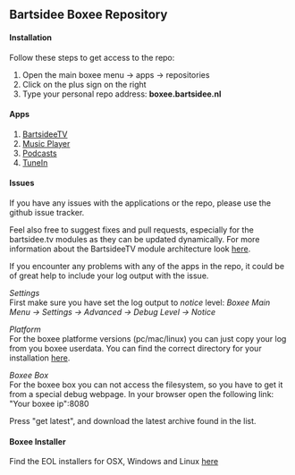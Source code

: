 ## Bartsidee Boxee Repository

#### Installation
Follow these steps to get access to the repo:

1. Open the main boxee menu -> apps -> repositories
2. Click on the plus sign on the right
3. Type your personal repo address: **boxee.bartsidee.nl**

#### Apps    
1. [BartsideeTV](https://github.com/bartsidee/bartsidee-boxee/wiki/BartsideeTv)
2. [Music Player](https://github.com/bartsidee/bartsidee-boxee/wiki/Music-Player)
3. [Podcasts](https://github.com/bartsidee/bartsidee-boxee/wiki/Podcasts)
4. [TuneIn](https://github.com/bartsidee/bartsidee-boxee/wiki/TuneIn)

#### Issues
If you have any issues with the applications or the repo, please use the github issue tracker.

Feel also free to suggest fixes and pull requests, especially for the bartsidee.tv modules as they can be updated dynamically. For more information about the BartsideeTV module architecture look [here](https://github.com/bartsidee/bartsidee-boxee/wiki/BartsideeTv-Modules).

If you encounter any problems with any of the apps in the repo, it could be of great help to include your log output with the issue. 

_Settings_    
First make sure you have set the log output to _notice_ level:
_Boxee Main Menu -> Settings -> Advanced -> Debug Level -> Notice_

_Platform_    
For the boxee platforme versions (pc/mac/linux) you can just copy your log from you boxee userdata. You can find the correct directory for your installation [here](http://support.boxee.tv/entries/44149-send-your-userdata-to-boxee-support).

_Boxee Box_    
For the boxee box you can not access the filesystem, so you have to get it from a special debug webpage. In your browser open the following link:    
"Your boxee ip":8080       
    
Press "get latest", and download the latest archive found in the list.

#### Boxee Installer
Find the EOL installers for OSX, Windows and Linux [here](https://github.com/bartsidee/boxee-packages/.)

